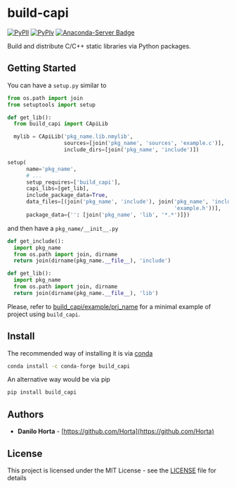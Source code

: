# build-capi

[![PyPIl](https://img.shields.io/pypi/l/build-capi.svg?style=flat-square)](https://pypi.python.org/pypi/build-capi/)
[![PyPIv](https://img.shields.io/pypi/v/build-capi.svg?style=flat-square)](https://pypi.python.org/pypi/build-capi/)
[![Anaconda-Server Badge](https://anaconda.org/conda-forge/build-capi/badges/version.svg)](https://anaconda.org/conda-forge/build-capi)

Build and distribute C/C++ static libraries via Python packages.

## Getting Started

You can have a ``setup.py`` similar to

```python
from os.path import join
from setuptools import setup

def get_lib():
  from build_capi import CApiLib

  mylib = CApiLib('pkg_name.lib.nmylib',
                  sources=[join('pkg_name', 'sources', 'example.c')],
                  include_dirs=[join('pkg_name', 'include')])

setup(
      name='pkg_name',
      # ...
      setup_requires=['build_capi'],
      capi_libs=[get_lib],
      include_package_data=True,
      data_files=[(join('pkg_name', 'include'), join('pkg_name', 'include',
                                                     'example.h'))],
      package_data={'': [join('pkg_name', 'lib', '*.*')]})
```

and then have a ``pkg_name/__init__.py``

```python
def get_include():
  import pkg_name
  from os.path import join, dirname
  return join(dirname(pkg_name.__file__), 'include')

def get_lib():
  import pkg_name
  from os.path import join, dirname
  return join(dirname(pkg_name.__file__), 'lib')
```

Please, refer to [build_capi/example/prj_name](build_capi/example/prj_name)
for a minimal example of project using ``build_capi``.

## Install

The recommended way of installing it is via
[conda](http://conda.pydata.org/docs/index.html)
```bash
conda install -c conda-forge build_capi
```

An alternative way would be via pip
```bash
pip install build_capi
```

## Authors

* **Danilo Horta** - [https://github.com/Horta](https://github.com/Horta)

## License

This project is licensed under the MIT License - see the
[LICENSE](LICENSE) file for details
